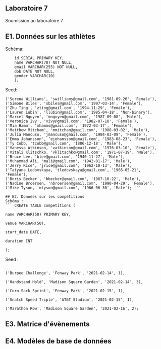 ## Laboratoire 7
Soumission au laboratoire 7.

## E1. Données sur les athlètes
Schéma:
``` CREATE TABLE athletes (
	id SERIAL PRIMARY KEY,
	name VARCHAR(70) NOT NULL,
	email VARCHAR(255) NOT NULL,
	dob DATE NOT NULL,
	gender VARCHAR(10)
	); 
``` 
Seed:
``` INSERT INTO athletes (name, email, dob, gender) VALUES 
('Serena Williams', 'swilliams@gmail.com', '1981-09-26', 'Female'),
('Simone Biles', 'sbiles@gmail.com', '1997-03-14', 'Female'),
('Zhu Ting', 'zting@gmail.com', '1994-11-29', 'Female'),
('Lauren Lubin', 'llubin@gmail.com', '1985-04-18', 'Non-binary'),
('Marcel Nguyen', 'mnguyen@gmail.com', '1987-09-08', 'Male'),
('Veronica Ivy', 'vivy@gmail.com', '1982-07-18', 'Female'),
('Mia Hamm', 'mhamms@gmail.com', '1972-03-17', 'Female'),
('Matthew Mitcham', 'mmitcham@gmail.com', '1988-03-02', 'Male'),
('Julia Mancuso, 'jmancuso@gmail.com', '1984-03-09', 'Female'),
('Emma Johansson', ‘ejohansson@gmail.com', '1983-08-23', 'Female'),
('Ty Cobb, 'tcobb@gmail.com', '1886-12-18', 'Male'),
('Vanessa Atkinson, 'vatkinson@gmail.com', '1976-03-10', 'Female'),
('Vitali Klitschko, 'vklitschko@gmail.com', '1971-07-19', 'Male'),
('Bruce Lee, 'blee@gmail.com', '1940-11-27', 'Male'),
('Muhammad Ali, 'mali@gmail.com', '1942-01-17', 'Male'),
('Jerry Rice', 'jrice@gmail.com', '1962-10-13', 'Male'),
('Tatyana Ledovskaya, 'tledovskaya@gmail.com', '1966-05-21', 'Female'),
('Boris Becker', 'bbecker@gmail.com', '1967-10-22', 'Male'),
('Nadine Broersen, 'nbroersen@gmail.com', '1990-04-29', 'Female'),
('Mike Tyson, 'mtyson@gmail.com', '1966-06-30', 'Male'); ```

## E2. Données sur les compétitions
Schéma :
``` CREATE TABLE competitions (

name VARCHAR(50) PRIMARY KEY, 

venue VARCHAR(50), 

start_date DATE, 

duration INT

); 
```
Seed :
``` INSERT INTO competitions (name, venue, start_date, duration) VALUES 

('Burpee Challenge', 'Fenway Park', '2021-02-14', 1),

('Handstand Hold', 'Madison Square Garden', '2021-02-14', 3),

('Corn Sack Sprint', 'Fenway Park', '2021-02-15', 1),

('Snatch Speed Triple', 'AT&T Stadium', '2021-02-15', 1),

('Marathon Row', 'Madison Square Garden', '2021-02-16', 2);  
```

## E3. Matrice d'évènements

## E4. Modèles de base de données
